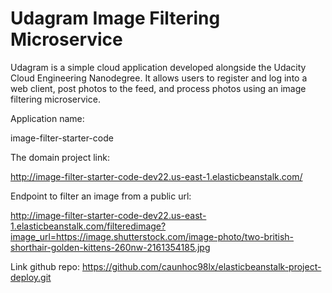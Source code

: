 # Udagram Image Filtering Microservice

Udagram is a simple cloud application developed alongside the Udacity Cloud Engineering Nanodegree. It allows users to register and log into a web client, post photos to the feed, and process photos using an image filtering microservice.

Application name:

image-filter-starter-code

The domain project link:

http://image-filter-starter-code-dev22.us-east-1.elasticbeanstalk.com/

Endpoint to filter an image from a public url:

http://image-filter-starter-code-dev22.us-east-1.elasticbeanstalk.com/filteredimage?image_url=https://image.shutterstock.com/image-photo/two-british-shorthair-golden-kittens-260nw-2161354185.jpg

Link github repo:
https://github.com/caunhoc98lx/elasticbeanstalk-project-deploy.git
